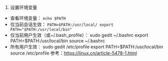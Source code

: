 
1. 设置环境变量  
- 查看环境变量：
  `echo $PATH`
- 仅当前会话生效：
  `PATH=$PATH:/usr/local/
  export PATH="$PATH:/usr/local/bin"`
- 仅当前用户生效（或~/.bash_profile）：
    sudo gedit ~/.bashrc
    export PATH=$PATH:/usr/local/bin
    source ~/.bashrc
- 所有用户生效：
    sudo gedit /etc/profile
    export PATH=$PATH:/usr/local/bin
    source /etc/profile
参考：https://linux.cn/article-5478-1.html
